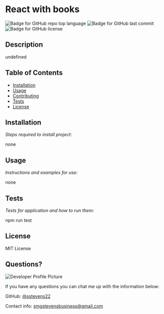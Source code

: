 # React with books

![Badge for GitHub repo top language](https://img.shields.io/github/languages/top/sstevens22/Bookstore?style=flat&logo=appveyor) 
![Badge for GitHub last commit](https://img.shields.io/github/last-commit/sstevens22/Bookstore?style=flat&logo=appveyor)
![Badge for GitHub license](https://img.shields.io/github/license/sstevens22/Bookstore?style=flat&logo=appveyor)

## Description  

undefined

## Table of Contents
  * [Installation](#installation)
  * [Usage](#usage)
  * [Contributing](#contributing)
  * [Tests](#tests)
* [License](#license)

## Installation

*Steps required to install project:*

none

## Usage 

*Instructions and examples for use:*

none

## Tests

*Tests for application and how to run them:*

npm run test

## License

MIT License


## Questions?

![Developer Profile Picture](https://avatars.githubusercontent.com/u/77650590?v=4) 

If you have any questions you can chat me up with the information below:

GitHub: [@sstevens22](https://api.github.com/users/sstevens22)


Contact info: smgstevensbusiness@gmail.com

